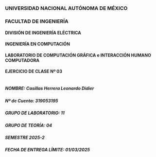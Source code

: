 ### UNIVERSIDAD NACIONAL AUTÓNOMA DE MÉXICO
### FACULTAD DE INGENIERÍA
#### DIVISIÓN DE INGENIERÍA ELÉCTRICA
#### INGENIERÍA EN COMPUTACIÓN
#### LABORATORIO DE COMPUTACIÓN GRÁFICA e INTERACCIÓN HUMANO COMPUTADORA
#### EJERCICIO DE CLASE Nº 03
#
##### NOMBRE: Casillas Herrera Leonardo Didier
##### Nº de Cuenta: 319053195
##### GRUPO DE LABORATORIO: 11
##### GRUPO DE TEORÍA: 04
##### SEMESTRE 2025-2
##### FECHA DE ENTREGA LÍMITE: 01/03/2025
